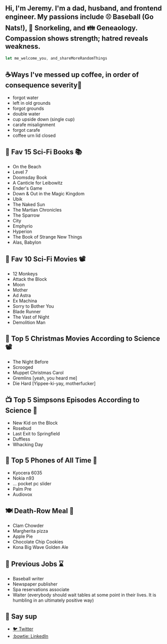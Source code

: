 ## Hi, I'm Jeremy. I'm a dad, husband, and frontend engineer. My passions include ⚾️ Baseball (Go Nats!), 🤿 Snorkeling, and 👪 Geneaology. Compassion shows strength; hatred reveals weakness.

```javascript
let me_welcome_you, and_shareMoreRandomThings
```

## ☕Ways I've messed up coffee, in order of consequence severity🤦 
- forgot water
- left in old grounds
- forgot grounds 
- double water
- cup upside down (single cup)
- carafe misalignment
- forgot carafe
- coffee urn lid closed

## 👾 Fav 15 Sci-Fi Books 📚
- On the Beach
- Level 7
- Doomsday Book
- A Canticle for Leibowitz 
- Ender's Game
- Down & Out in the Magic Kingdom
- Ubik
- The Naked Sun
- The Martian Chronicles
- The Sparrow 
- City
- Emphyrio
- Hyperion 
- The Book of Strange New Things
- Alas, Babylon

## 👾 Fav 10 Sci-Fi Movies 📽️
- 12 Monkeys
- Attack the Block
- Moon
- Mother
- Ad Astra
- Ex Machina
- Sorry to Bother You
- Blade Runner
- The Vast of Night
- Demolition Man 

## 🎄 Top 5 Christmas Movies According to Science 📽️
- The Night Before 
- Scrooged
- Muppet Christmas Carol
- Gremlins [yeah, you heard me]
- Die Hard [Yippee-ki-yay, motherfucker]

## 📺 Top 5 Simpsons Episodes According to Science 🤣
- New Kid on the Block
- Rosebud
- Last Exit to Springfield
- Duffless
- Whacking Day

## 📱 Top 5 Phones of All Time 🏅
- Kyocera 6035
- Nokia n93
- ... pocket pc slider
- Palm Pre
- Audiovox  

## 🍽️ Death-Row Meal 🍺 
- Clam Chowder
- Margherita pizza
- Apple Pie
- Chocolate Chip Cookies
- Kona Big Wave Golden Ale

## 💼 Previous Jobs ⌛
- Baseball writer
- Newspaper publisher
- Spa reservations associate
- Waiter (everybody should wait tables at some point in their lives. It is humbling in an ultimately positive way)


## 👋 Say sup
- <a href="https://twitter.com/neanderthalian" target="_blank">🐦 Twitter</a>
- <a href="https://www.linkedin.com/in/jeremybatesdc/" target="_blank">:bowtie: LinkedIn</a>
